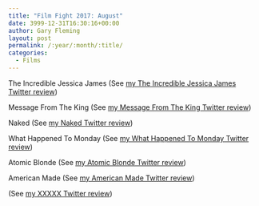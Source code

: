 ```yaml
---
title: "Film Fight 2017: August"
date: 3999-12-31T16:30:16+00:00
author: Gary Fleming
layout: post
permalink: /:year/:month/:title/
categories:
  - Films
---
```


The Incredible Jessica James (See [my The Incredible Jessica James Twitter review](https://twitter.com/garyfleming/status/892782447787732992))

Message From The King (See [my Message From The King Twitter review](https://twitter.com/garyfleming/status/897187588372656128))

Naked (See [my Naked Twitter review](https://twitter.com/garyfleming/status/898869072900771840))

What Happened To Monday (See [my What Happened To Monday Twitter review](https://twitter.com/garyfleming/status/898869456088088576))

Atomic Blonde (See [my Atomic Blonde Twitter review](https://twitter.com/garyfleming/status/899732292234555392))

American Made (See [my American Made Twitter review](https://twitter.com/garyfleming/status/901168713168293888))

(See [my XXXXX Twitter review]())
